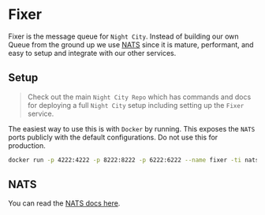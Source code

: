 # Fixer
Fixer is the message queue for `Night City`. Instead of building our own Queue from the ground up we use [NATS](https://nats.io/) since it is mature, performant, and easy to setup and integrate with our other services.

## Setup
> Check out the main `Night City Repo` which has commands and docs for deploying a full `Night City` setup including setting up the `Fixer` service.

The easiest way to use this is with `Docker` by running. This exposes the `NATS` ports publicly with the default configurations. Do not use this for production.
```sh
docker run -p 4222:4222 -p 8222:8222 -p 6222:6222 --name fixer -ti nats:latest
```

## NATS
You can read the [NATS docs here](https://docs.nats.io/running-a-nats-service/nats_docker).